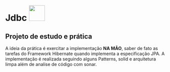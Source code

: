 # Jdbc <img src="https://www.alura.com.br/assets/api/cursos/jdbc-dao-persistencia.svg" width=50/>

## Projeto de estudo e prática

A ideia da prática é exercitar a implementação <b>NA MÃO</b>, saber de fato as tarefas do Framework Hibernate quando implementa a especificação JPA. A implementação é realizada seguindo alguns Patterns, solid e arquitetura limpa além de analise de código com sonar.
